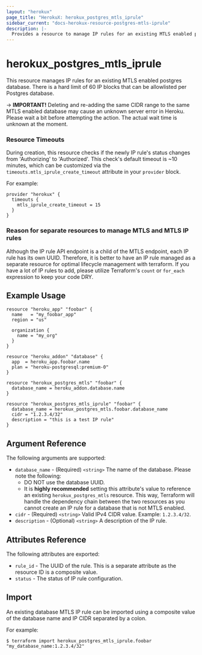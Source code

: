 ```yaml
---
layout: "herokux"
page_title: "HerokuX: herokux_postgres_mtls_iprule"
sidebar_current: "docs-herokux-resource-postgres-mtls-iprule"
description: |-
  Provides a resource to manage IP rules for an existing MTLS enabled postgres database
---
```


# herokux\_postgres\_mtls\_iprule

This resource manages IP rules for an existing MTLS enabled postgres database. There is a hard limit of 60 IP blocks that can be allowlisted per Postgres database.

-> **IMPORTANT!**
Deleting and re-adding the same CIDR range to the same MTLS enabled database may cause an unknown server error in Heroku.
Please wait a bit before attempting the action. The actual wait time is unknown at the moment.

### Resource Timeouts
During creation, this resource checks if the newly IP rule's status changes from 'Authorizing' to 'Authorized'.
This check's default timeout is ~10 minutes, which can be customized via the `timeouts.mtls_iprule_create_timeout` attribute
in your `provider` block.

For example:

```hcl-terraform
provider "herokux" {
  timeouts {
    mtls_iprule_create_timeout = 15
  }
}
```

### Reason for separate resources to manage MTLS and MTLS IP rules
Although the IP rule API endpoint is a child of the MTLS endpoint, each IP rule has its own UUID. Therefore, it is better
to have an IP rule managed as a separate resource for optimal lifecycle management with terraform. If you have a lot of IP rules
to add, please utilize Terraform's `count` or `for_each` expression to keep your code DRY.

## Example Usage

```hcl-terraform
resource "heroku_app" "foobar" {
  name   = "my_foobar_app"
  region = "us"

  organization {
    name = "my_org"
  }
}

resource "heroku_addon" "database" {
  app  = heroku_app.foobar.name
  plan = "heroku-postgresql:premium-0"
}

resource "herokux_postgres_mtls" "foobar" {
  database_name = heroku_addon.database.name
}

resource "herokux_postgres_mtls_iprule" "foobar" {
  database_name = herokux_postgres_mtls.foobar.database_name
  cidr = "1.2.3.4/32"
  description = "this is a test IP rule"
}
```

## Argument Reference

The following arguments are supported:

* `database_name` - (Required) `<string>` The name of the database. Please note the following:
    * DO NOT use the database UUID.
    * It is **highly recommended** setting this attribute's value to reference an existing `herokux_postgres_mtls` resource.
      This way, Terraform will handle the dependency chain between the two resources as you cannot create an IP rule for
      a database that is not MTLS enabled.
* `cidr` - (Required) `<string>` Valid IPv4 CIDR value. Example: `1.2.3.4/32`.
* `description` - (Optional) `<string>` A description of the IP rule.

## Attributes Reference

The following attributes are exported:

* `rule_id` - The UUID of the rule. This is a separate attribute as the resource ID is a composite value.
* `status` - The status of IP rule configuration.

## Import

An existing database MTLS IP rule can be imported using a composite value of the database name and IP CIDR separated
by a colon.

For example:

```shell script
$ terraform import herokux_postgres_mtls_iprule.foobar "my_database_name:1.2.3.4/32"
```
